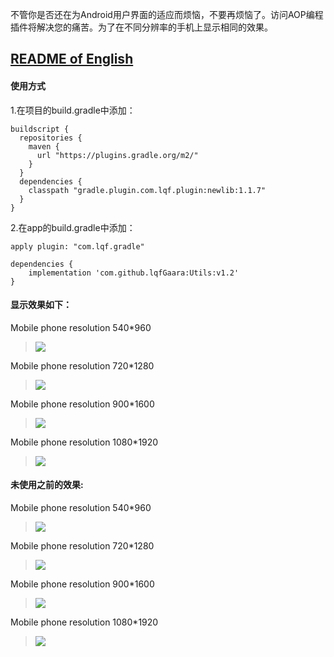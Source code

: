 不管你是否还在为Android用户界面的适应而烦恼，不要再烦恼了。访问AOP编程插件将解决您的痛苦。为了在不同分辨率的手机上显示相同的效果。

## [README of English](https://github.com/lqfGaara/AOPUiAdapter/blob/master/README.md)

#### 使用方式
1.在项目的build.gradle中添加：

```
buildscript {
  repositories {
    maven {
      url "https://plugins.gradle.org/m2/"
    }
  }
  dependencies {
    classpath "gradle.plugin.com.lqf.plugin:newlib:1.1.7"
  }
}
  ```
2.在app的build.gradle中添加：
```
apply plugin: "com.lqf.gradle"

dependencies {
    implementation 'com.github.lqfGaara:Utils:v1.2'
}
  ```
#### 显示效果如下：
 Mobile phone resolution 540*960
>![](https://github.com/lqfGaara/AOPUiAdapter/blob/master/af540960.jpg)
 
 Mobile phone resolution 720*1280
>![](https://github.com/lqfGaara/AOPUiAdapter/blob/master/af7201280.jpg)

 Mobile phone resolution 900*1600
>![](https://github.com/lqfGaara/AOPUiAdapter/blob/master/af9001600.jpg)

 Mobile phone resolution 1080*1920
 >![](https://github.com/lqfGaara/AOPUiAdapter/blob/master/af10801920.jpg)
 #### 未使用之前的效果:
 Mobile phone resolution 540*960
 >![](https://github.com/lqfGaara/AOPUiAdapter/blob/master/bf540960.jpg)
 
 Mobile phone resolution 720*1280
 >![](https://github.com/lqfGaara/AOPUiAdapter/blob/master/bf540960.jpg)
 
 Mobile phone resolution 900*1600
>![](https://github.com/lqfGaara/AOPUiAdapter/blob/master/bf540960.jpg)

 Mobile phone resolution 1080*1920
>![](https://github.com/lqfGaara/AOPUiAdapter/blob/master/bf540960.jpg)
